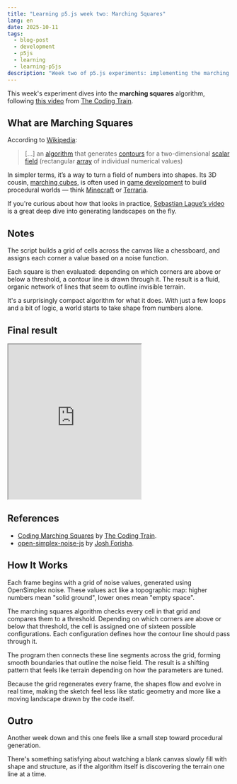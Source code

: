 ```yaml
---
title: "Learning p5.js week two: Marching Squares"
lang: en
date: 2025-10-11
tags:
  - blog-post
  - development
  - p5js
  - learning
  - learning-p5js
description: "Week two of p5.js experiments: implementing the marching squares algorithm in JavaScript to generate procedural worlds from simple values."
---
```


This week's experiment dives into the **marching squares** algorithm, following [this video](https://www.youtube.com/watch?v=0ZONMNUKTfU) from [The Coding Train](https://thecodingtrain.com/).

## What are Marching Squares

According to [Wikipedia](https://en.wikipedia.org/wiki/Marching_squares):

> [...] an [algorithm](https://en.wikipedia.org/wiki/Algorithm "Algorithm") that generates [contours](https://en.wikipedia.org/wiki/Contour_lines "Contour lines") for a two-dimensional [scalar field](https://en.wikipedia.org/wiki/Scalar_field "Scalar field") (rectangular [array](https://en.wikipedia.org/wiki/Array_data_structure "Array data structure") of individual numerical values)

In simpler terms, it’s a way to turn a field of numbers into shapes.
Its 3D cousin, [marching cubes](https://en.wikipedia.org/wiki/Marching_cubes), is often used in [game development](/blog/tags/game-dev) to build procedural worlds — think [Minecraft](https://www.minecraft.net) or [Terraria](https://terraria.org).

If you're curious about how that looks in practice, [Sebastian Lague’s video](https://www.youtube.com/watch?v=M3iI2l0ltbE) is a great deep dive into generating landscapes on the fly.

## Notes

The script builds a grid of cells across the canvas like a chessboard, and assigns each corner a value based on a noise function.

Each square is then evaluated: depending on which corners are above or below a threshold, a contour line is drawn through it. The result is a fluid, organic network of lines that seem to outline invisible terrain.

It's a surprisingly compact algorithm for what it does. With just a few loops and a bit of logic, a world starts to take shape from numbers alone.

## Final result

<iframe src="https://editor.p5js.org/KuluGary/full/zzYneA4wT" height="350px"></iframe>

## References

- [Coding Marching Squares](https://www.youtube.com/watch?v=0ZONMNUKTfU) by [The Coding Train](https://thecodingtrain.com/).
- [open-simplex-noise-js](https://github.com/joshforisha/open-simplex-noise-js) by [Josh Forisha](https://github.com/joshforisha).

## How It Works

Each frame begins with a grid of noise values, generated using OpenSimplex noise. These values act like a topographic map: higher numbers mean "solid ground", lower ones mean "empty space".

The marching squares algorithm checks every cell in that grid and compares them to a threshold. Depending on which corners are above or below that threshold, the cell is assigned one of sixteen possible configurations. Each configuration defines how the contour line should pass through it.

The program then connects these line segments across the grid, forming smooth boundaries that outline the noise field.
The result is a shifting pattern that feels like terrain depending on how the parameters are tuned.

Because the grid regenerates every frame, the shapes flow and evolve in real time, making the sketch feel less like static geometry and more like a moving landscape drawn by the code itself.

## Outro

Another week down and this one feels like a small step toward procedural generation.

There's something satisfying about watching a blank canvas slowly fill with shape and structure, as if the algorithm itself is discovering the terrain one line at a time.
